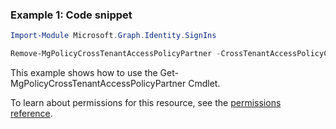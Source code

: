 ### Example 1: Code snippet

```powershellImport-Module Microsoft.Graph.Identity.SignIns

Remove-MgPolicyCrossTenantAccessPolicyPartner -CrossTenantAccessPolicyConfigurationPartnerTenantId $crossTenantAccessPolicyConfigurationPartnerTenantId
```
This example shows how to use the Get-MgPolicyCrossTenantAccessPolicyPartner Cmdlet.
To learn about permissions for this resource, see the [permissions reference](/graph/permissions-reference).

